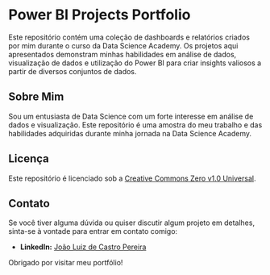 # Power BI Projects Portfolio

Este repositório contém uma coleção de dashboards e relatórios criados por mim durante o curso da Data Science Academy. Os projetos aqui apresentados demonstram minhas habilidades em análise de dados, visualização de dados e utilização do Power BI para criar insights valiosos a partir de diversos conjuntos de dados.

## Sobre Mim

Sou um entusiasta de Data Science com um forte interesse em análise de dados e visualização. Este repositório é uma amostra do meu trabalho e das habilidades adquiridas durante minha jornada na Data Science Academy.

## Licença

Este repositório é licenciado sob a [Creative Commons Zero v1.0 Universal](./LICENSE).

## Contato

Se você tiver alguma dúvida ou quiser discutir algum projeto em detalhes, sinta-se à vontade para entrar em contato comigo:

- **LinkedIn:** [João Luiz de Castro Pereira]((https://www.linkedin.com/in/joão-luiz-de-castro-pereira-eng/))

Obrigado por visitar meu portfólio!
